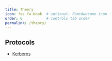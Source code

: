 ```yaml
---
title: Theory
icon: fas fa-book  # optional: FontAwesome icon
order: 6           # controls tab order
permalink: /theory/
---
```


## Protocols

- [Kerberos](/theory/protocols/kerberos)

